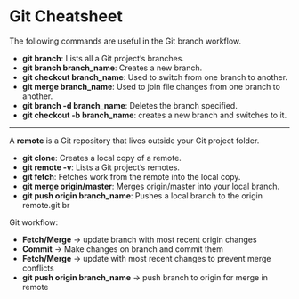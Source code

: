 # Git Cheatsheet

The following commands are useful in the Git branch workflow.

+ <b>git branch</b>: Lists all a Git project’s branches.
+ <b>git branch branch_name</b>: Creates a new branch.
+ <b>git checkout branch_name</b>: Used to switch from one branch to another.
+ <b>git merge branch_name</b>: Used to join file changes from one branch to another.
+ <b>git branch -d branch_name</b>: Deletes the branch specified.
+ <b>git checkout -b branch_name</b>: creates a new branch and switches to it.
---
A <b>remote</b> is a Git repository that lives outside your Git project folder.

+ <b>git clone</b>: Creates a local copy of a remote.
+ <b>git remote -v</b>: Lists a Git project’s remotes.
+ <b>git fetch</b>: Fetches work from the remote into the local copy.
+ <b>git merge origin/master</b>: Merges origin/master into your local branch.
+ <b>git push origin branch_name</b>: Pushes a local branch to the origin remote.git br

Git workflow: 
+ <b>Fetch/Merge</b> -> update branch with most recent origin changes
+ <b>Commit</b> -> Make changes on branch and commit them
+ <b>Fetch/Merge</b> -> update with most recent changes to prevent merge conflicts
+ <b>git push origin branch_name</b> -> push branch to origin for merge in remote

